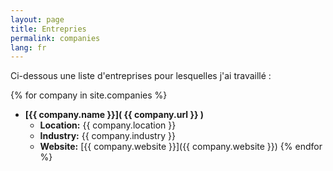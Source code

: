 ```yaml
---
layout: page
title: Entrepries
permalink: companies
lang: fr
---
```


Ci-dessous une liste d'entreprises pour lesquelles j'ai travaillé :

{% for company in site.companies %}
- **[{{ company.name }}]( {{ company.url }} )**
    - **Location:** {{ company.location }}
    - **Industry:** {{ company.industry }}
    - **Website:** [{{ company.website }}]({{ company.website }})
{% endfor %}
